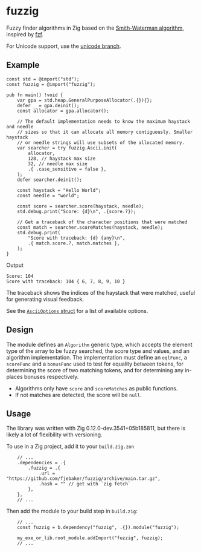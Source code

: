 # fuzzig

Fuzzy finder algorithms in Zig based on the [Smith-Waterman algorithm](https://en.wikipedia.org/wiki/Smith%E2%80%93Waterman_algorithm), inspired by [fzf](https://github.com/junegunn/fzf).

For Unicode support, use the [unicode branch](https://github.com/fjebaker/unicode/tree/unicode).

## Example

```zig
const std = @import("std");
const fuzzig = @import("fuzzig");

pub fn main() !void {
    var gpa = std.heap.GeneralPurposeAllocator(.{}){};
    defer _ = gpa.deinit();
    const allocator = gpa.allocator();

    // The default implementation needs to know the maximum haystack and needle
    // sizes so that it can allocate all memory contiguously. Smaller haystack
    // or needle strings will use subsets of the allocated memory.
    var searcher = try fuzzig.Ascii.init(
        allocator,
        128, // haystack max size
        32, // needle max size
        .{ .case_sensitive = false },
    );
    defer searcher.deinit();

    const haystack = "Hello World";
    const needle = "world";

    const score = searcher.score(haystack, needle);
    std.debug.print("Score: {d}\n", .{score.?});

    // Get a traceback of the character positions that were matched
    const match = searcher.scoreMatches(haystack, needle);
    std.debug.print(
        "Score with traceback: {d} {any}\n",
        .{ match.score.?, match.matches },
    );
}
```

Output

```
Score: 104
Score with traceback: 104 { 6, 7, 8, 9, 10 }
```

The traceback shows the indices of the haystack that were matched, useful for generating visual feedback.

See the [`AsciiOptions` struct](https://github.com/fjebaker/fuzzig/blob/a78afddec30b547643604aafaee202db6fc878f1/src/root.zig#L460-L466) for a list of available options.

## Design

The module defines an `Algorithm` generic type, which accepts the element type of the array to be fuzzy searched, the score type and values, and an algorithm implementation. The implementation must define an `eqlFunc`, a `scoreFunc` and a `bonusFunc` used to test for equality between tokens, for determining the score of two matching tokens, and for determining any in-places bonuses respectively.

- Algorithms only have `score` and `scoreMatches` as public functions.
- If not matches are detected, the score will be `null`.

## Usage

The library was written with Zig 0.12.0-dev.3541+05b185811, but there is likely a lot of flexibility with versioning.

To use in a Zig project, add it to your `build.zig.zon`

```zig
    // ...
    .dependencies = .{
        .fuzzig = .{
            .url = "https://github.com/fjebaker/fuzzig/archive/main.tar.gz",
            .hash = "" // get with `zig fetch`
        },
    },
    // ...
```

Then add the module to your build step in `build.zig`:

```zig
    // ...
    const fuzzig = b.dependency("fuzzig", .{}).module("fuzzig");

    my_exe_or_lib.root_module.addImport("fuzzig", fuzzig);
    // ...
```
